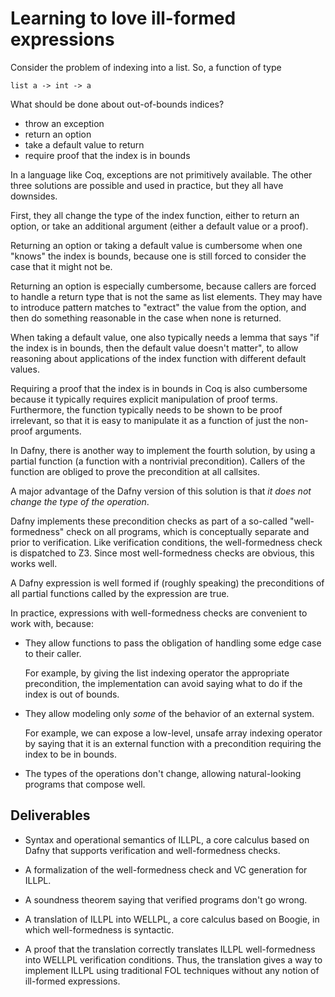 # Learning to love ill-formed expressions

Consider the problem of indexing into a list.
So, a function of type

    list a -> int -> a

What should be done about out-of-bounds indices?

* throw an exception
* return an option
* take a default value to return
* require proof that the index is in bounds

In a language like Coq, exceptions are not primitively available. The other
three solutions are possible and used in practice, but they all have downsides.

First, they all change the type of the index function, either to return an option,
or take an additional argument (either a default value or a proof).

Returning an option or taking a default value is cumbersome when one
"knows" the index is bounds, because one is still forced to consider
the case that it might not be.

Returning an option is especially cumbersome, because callers are forced to handle
a return type that is not the same as list elements. They may have to introduce
pattern matches to "extract" the value from the option, and then do something
reasonable in the case when none is returned.

When taking a default value, one also typically
needs a lemma that says "if the index is in bounds, then the default value doesn't matter",
to allow reasoning about applications of the index function with different default values.

Requiring a proof that the index is in bounds in Coq is also cumbersome because it
typically requires explicit manipulation of proof terms. Furthermore, the function
typically needs to be shown to be proof irrelevant, so that it is easy to manipulate
it as a function of just the non-proof arguments.

In Dafny, there is another way to implement the fourth solution, by
using a partial function (a function with a nontrivial precondition).
Callers of the function are obliged to prove the precondition at all callsites.

A major advantage of the Dafny version of this solution is that *it
does not change the type of the operation*.

Dafny implements these precondition checks as part of a so-called
"well-formedness" check on all programs, which is conceptually
separate and prior to verification. Like verification conditions, the
well-formedness check is dispatched to Z3. Since most well-formedness
checks are obvious, this works well.

A Dafny expression is well formed if (roughly speaking) the preconditions
of all partial functions called by the expression are true.

In practice, expressions with well-formedness checks are convenient to work with, because:

* They allow functions to pass the obligation of handling some edge
  case to their caller.

  For example, by giving the list indexing operator the appropriate precondition,
  the implementation can avoid saying what to do if the index is out of bounds.

* They allow modeling only *some* of the behavior of an external system.

  For example, we can expose a low-level, unsafe array indexing operator by
  saying that it is an external function with a precondition requiring the index
  to be in bounds.

* The types of the operations don't change, allowing natural-looking programs
  that compose well.


## Deliverables

* Syntax and operational semantics of ILLPL, a core calculus based on Dafny that
  supports verification and well-formedness checks.

* A formalization of the well-formedness check and VC generation for ILLPL.

* A soundness theorem saying that verified programs don't go wrong.

* A translation of ILLPL into WELLPL, a core calculus based on Boogie, in which
  well-formedness is syntactic.

* A proof that the translation correctly translates ILLPL well-formedness into
  WELLPL verification conditions. Thus, the translation gives a way to implement
  ILLPL using traditional FOL techniques without any notion of ill-formed
  expressions.
